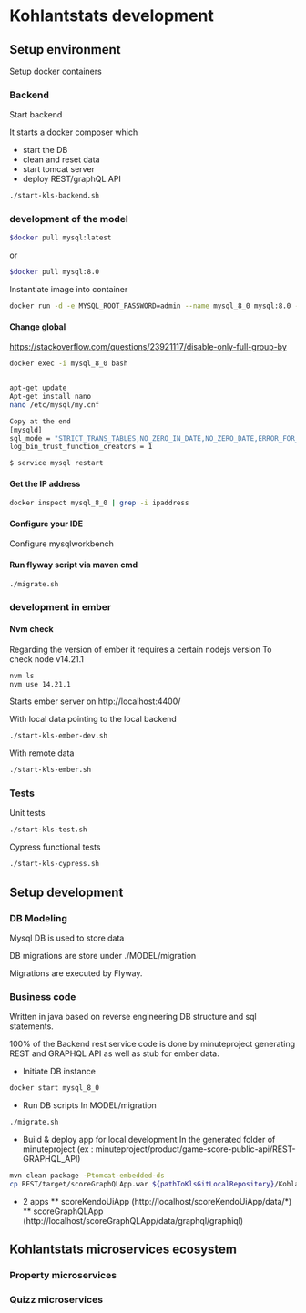 # Kohlantstats development
## Setup environment
Setup docker containers 
### Backend
Start backend

It starts a docker composer which 
* start the DB 
* clean and reset data 
* start tomcat server
* deploy REST/graphQL API 
```sh
./start-kls-backend.sh 
```
### development of the model 
```sh
$docker pull mysql:latest
```
or 
```sh
$docker pull mysql:8.0
```
Instantiate image into container
```sh
docker run -d -e MYSQL_ROOT_PASSWORD=admin --name mysql_8_0 mysql:8.0 --lower_case_table_names=1
```

#### Change global 
https://stackoverflow.com/questions/23921117/disable-only-full-group-by

```sh
docker exec -i mysql_8_0 bash


apt-get update
Apt-get install nano
nano /etc/mysql/my.cnf

Copy at the end
[mysqld] 
sql_mode = "STRICT_TRANS_TABLES,NO_ZERO_IN_DATE,NO_ZERO_DATE,ERROR_FOR_DIVISION_BY_ZERO,NO_ENGINE_SUBSTITUTION"
log_bin_trust_function_creators = 1

$ service mysql restart
```

#### Get the IP address
```sh
docker inspect mysql_8_0 | grep -i ipaddress
```

#### Configure your IDE 
Configure mysqlworkbench 

#### Run flyway script via maven cmd
```sh
./migrate.sh 
```

### development in ember

#### Nvm check 
Regarding the version of ember it requires a certain nodejs version
To check node v14.21.1

```sh
nvm ls
nvm use 14.21.1
```

Starts ember server on http://localhost:4400/


With local data pointing to the local backend 
```sh
./start-kls-ember-dev.sh 
```

With remote data
```sh
./start-kls-ember.sh 
```

### Tests 
Unit tests 

```sh
./start-kls-test.sh 
```
Cypress functional tests 

```sh
./start-kls-cypress.sh 
```

## Setup development 
### DB Modeling
Mysql DB is used to store data

DB migrations are store under ./MODEL/migration 

Migrations are executed by Flyway.


### Business code 

Written in java based on reverse engineering DB structure and sql statements. 

100% of the Backend rest service code is done by minuteproject generating REST and GRAPHQL API as well as stub for ember data.

* Initiate DB instance 
```sh
docker start mysql_8_0
```
* Run DB scripts
In MODEL/migration
```sh
./migrate.sh 
```
* Build & deploy app for local development
In the generated folder of minuteproject (ex : minuteproject/product/game-score-public-api/REST-GRAPHQL_API)
```sh
mvn clean package -Ptomcat-embedded-ds 
cp REST/target/scoreGraphQLApp.war ${pathToKlsGitLocalRepository}/Kohlantstats-app/APPS/__RELEASES/tomcat/
```
* 2 apps 
** scoreKendoUiApp (http://localhost/scoreKendoUiApp/data/*)
** scoreGraphQLApp (http://localhost/scoreGraphQLApp/data/graphql/graphiql)

## Kohlantstats microservices ecosystem
### Property microservices

### Quizz microservices
